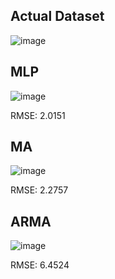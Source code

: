 ## Actual Dataset

![image](https://github.com/HrishikeshCP/assignment-3-es-335-2024-optimizers/assets/94683003/71f37c8d-f947-4680-84c1-d33431f0e9aa)

## MLP

![image](https://github.com/HrishikeshCP/assignment-3-es-335-2024-optimizers/assets/94683003/1fe0dd3f-338a-4af7-8b2a-a19059d7c6ed)

RMSE: 2.0151

## MA

![image](https://github.com/HrishikeshCP/assignment-3-es-335-2024-optimizers/assets/94683003/405a110f-bef1-424e-816b-d7bb22a9045c)

RMSE: 2.2757

## ARMA

![image](https://github.com/HrishikeshCP/assignment-3-es-335-2024-optimizers/assets/94683003/b0247b75-6e72-45d2-8c7c-0a254ab4d746)

RMSE: 6.4524
